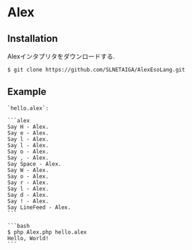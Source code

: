 # Alex

## Installation

Alexインタプリタをダウンロードする.

```bash
$ git clone https://github.com/SLNETAIGA/AlexEsoLang.git
```

## Example

````{tab} Code
`hello.alex`:

```alex
Say H - Alex.
Say e - Alex.
Say l - Alex.
Say l - Alex.
Say o - Alex.
Say , - Alex.
Say Space - Alex.
Say W - Alex.
Say o - Alex.
Say r - Alex.
Say l - Alex.
Say d - Alex.
Say ! - Alex.
Say LineFeed - Alex.
```
````

````{tab} Terminal
```bash
$ php Alex.php hello.alex
Hello, World!
```
````
